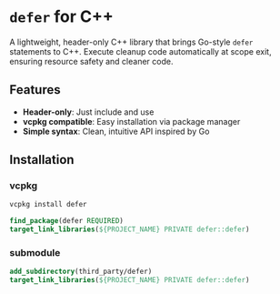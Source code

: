 # `defer` for C++

A lightweight, header-only C++ library that brings Go-style `defer` statements to C++. Execute cleanup code automatically at scope exit, ensuring resource safety and cleaner code.

## Features

- **Header-only**: Just include and use
- **vcpkg compatible**: Easy installation via package manager
- **Simple syntax**: Clean, intuitive API inspired by Go

## Installation

### vcpkg

```bash
vcpkg install defer
```

```cmake
find_package(defer REQUIRED)
target_link_libraries(${PROJECT_NAME} PRIVATE defer::defer)
```

### submodule

```cmake
add_subdirectory(third_party/defer)
target_link_libraries(${PROJECT_NAME} PRIVATE defer::defer)
```